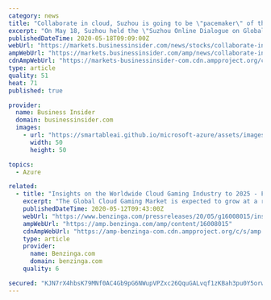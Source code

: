 ```yaml
---
category: news
title: "Collaborate in cloud, Suzhou is going to be \"pacemaker\" of the world's manufacturing industry"
excerpt: "On May 18, Suzhou held the \"Suzhou Online Dialogue on Global Industrial Chain Collaboration\". Microsoft, Adidas, Roche and other internationally well-known enterprises signed a cooperation contract with the local and make progress together,"
publishedDateTime: 2020-05-18T09:09:00Z
webUrl: "https://markets.businessinsider.com/news/stocks/collaborate-in-cloud-suzhou-is-going-to-be-pacemaker-of-the-world-s-manufacturing-industry-1029209869"
ampWebUrl: "https://markets.businessinsider.com/amp/news/collaborate-in-cloud-suzhou-is-going-to-be-pacemaker-of-the-world-s-manufacturing-industry-1029209869"
cdnAmpWebUrl: "https://markets-businessinsider-com.cdn.ampproject.org/c/s/markets.businessinsider.com/amp/news/collaborate-in-cloud-suzhou-is-going-to-be-pacemaker-of-the-world-s-manufacturing-industry-1029209869"
type: article
quality: 51
heat: 71
published: true

provider:
  name: Business Insider
  domain: businessinsider.com
  images:
    - url: "https://smartableai.github.io/microsoft-azure/assets/images/organizations/businessinsider.com-50x50.jpg"
      width: 50
      height: 50

topics:
  - Azure

related:
  - title: "Insights on the Worldwide Cloud Gaming Industry to 2025 - Featuring Nvidia, Intel & Google Among Others"
    excerpt: "The Global Cloud Gaming Market is expected to grow at a robust rate during the forecast period. The Global Cloud Gaming Market is driven by the increasing smartphone proliferation and internet penetration."
    publishedDateTime: 2020-05-12T09:43:00Z
    webUrl: "https://www.benzinga.com/pressreleases/20/05/g16008015/insights-on-the-worldwide-cloud-gaming-industry-to-2025-featuring-nvidia-intel-google-among-others"
    ampWebUrl: "https://amp.benzinga.com/amp/content/16008015"
    cdnAmpWebUrl: "https://amp-benzinga-com.cdn.ampproject.org/c/s/amp.benzinga.com/amp/content/16008015"
    type: article
    provider:
      name: Benzinga.com
      domain: benzinga.com
    quality: 6

secured: "KJN7rX4hbsK79MNf0AC4Gb9pG6NWupVPZxc26QquGALvqf1zKBah3pu0Y5orwAUJJQvV/uoi+MoxB/Nu0l1vA+YfgPRRtYQHikHls9rLaxTJ2gTKYzabgjCwk1Bkgm4JWEXZhIT69X1V7h5gvCYpD9D5QsZAh4mRSgYDTj4RHlk6uuZiyhYNsrLoFurmgRofE9oaBGn23CB3VfQQHU/kfGk5AE/CXPk8Dz2rhIjHY1Pmh9abXZFowF1tmB2EW07m0ezR13oRD8+rvxk7xHVN/RLh45z2bke+HVx6j7iBC3OVPdkqo62jVxPeNni39EWy;tWQfmbVsMgtJbwidDgOUoQ=="
---
```


